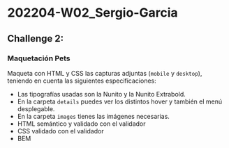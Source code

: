 # 202204-W02_Sergio-Garcia

## Challenge 2:
### Maquetación Pets

Maqueta con HTML y CSS las capturas adjuntas (`mobile` y `desktop`), teniendo en cuenta las siguientes especificaciones:

- Las tipografías usadas son la Nunito y la Nunito Extrabold.
- En la carpeta `details` puedes ver los distintos hover y también el menú desplegable.
- En la carpeta `images` tienes las imágenes necesarias.
- HTML semántico y validado con el validador
- CSS validado con el validador
- BEM
